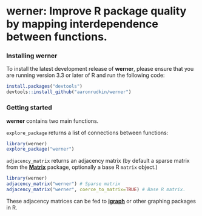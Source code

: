 
<!-- README.md is generated from README.Rmd. Please edit that file -->

werner: Improve R package quality by mapping interdependence between functions.
===============================================================================

### Installing werner

To install the latest development release of **werner**, please ensure that you are running version 3.3 or later of R and run the following code:

``` r
install.packages("devtools")
devtools::install_github("aaronrudkin/werner")
```

### Getting started

**werner** contains two main functions.

`explore_package` returns a list of connections between functions:

``` r
library(werner)
explore_package("werner")
```

`adjacency_matrix` returns an adjacency matrix (by default a sparse matrix from the [**Matrix**](https://cran.r-project.org/web/packages/Matrix/index.html) package, optionally a base R `matrix` object.)

``` r
library(werner)
adjacency_matrix("werner") # Sparse matrix
adjacency_matrix("werner", coerce_to_matrix=TRUE) # Base R matrix.
```

These adjacency matrices can be fed to [**igraph**](http://igraph.org/r/) or other graphing packages in R.

